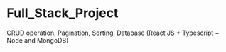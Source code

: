 # Full_Stack_Project
CRUD operation, Pagination, Sorting, Database (React JS + Typescript + Node and MongoDB)
